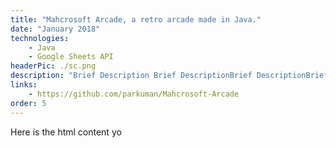 ```yaml
---
title: "Mahcrosoft Arcade, a retro arcade made in Java."
date: "January 2018"
technologies: 
    - Java
    - Google Sheets API
headerPic: ./sc.png
description: "Brief Description Brief DescriptionBrief DescriptionBrief DescriptionBrief DescriptionBrief DescriptionBrief DescriptionBrief DescriptionBrief DescriptionBrief DescriptionBrief DescriptionBrief DescriptionBrief DescriptionBrief DescriptionBrief DescriptionBrief DescriptionBrief DescriptionBrief Description"
links:
    - https://github.com/parkuman/Mahcrosoft-Arcade
order: 5
---
```


Here is the html content yo